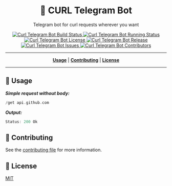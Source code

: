 <h1 align="center">📃 CURL Telegram Bot</h1>
<p align="center">Telegram bot for curl requests wherever you want</p>

<p align="center">
    <a href="https://t.me/curl_req_bot">
        <img
            src="https://img.shields.io/travis/suratu-io/curl-telegram-bot?label=bot%20link&logo=telegram"
            alt="Curl Telegram Bot Build Status"
        >
    </a>
    <a href="https://travis-ci.org/suratu-io/curl-telegram-bot">
        <img
            src="https://img.shields.io/travis/suratu-io/curl-telegram-bot?logo=travis"
            alt="Curl Telegram Bot Running Status"
        >
    </a>
    <a href="https://github.com/suratu-io/curl-telegram-bot/blob/master/LICENSE">
        <img
            src="https://img.shields.io/github/license/suratu-io/curl-telegram-bot.svg"
            alt="Curl Telegram Bot License"
        >
    </a>
    <a href="https://github.com/suratu-io/curl-telegram-bot/releases">
        <img
            src="https://img.shields.io/github/tag/suratu-io/curl-telegram-bot.svg?label=release"
            alt="Curl Telegram Bot Release"
        >
    </a>
    <a href="https://github.com/suratu-io/curl-telegram-bot/issues">
        <img
            src="https://img.shields.io/github/issues/suratu-io/curl-telegram-bot.svg"
            alt="Curl Telegram Bot Issues"
        >
    </a>
    <a href="https://github.com/suratu-io/curl-telegram-bot/graphs/contributors">
        <img
            src="https://img.shields.io/github/contributors/suratu-io/curl-telegram-bot.svg"
            alt="Curl Telegram Bot Contributors"
        >
    </a>
</p>

----

<p align="center">
    <strong><a href="#license">Usage</a></strong>
    |
    <strong><a href="#contributing">Contributing</a></strong>
    |
    <strong><a href="#license">License</a></strong>
</p>

---

<h2 id="usage">🔧 Usage</h2>

***Simple request without body:***
```rust
/get api.github.com
```

***Output:***
```go
Status: 200 Ok
```

<h2 id="contributing">👬 Contributing</h2>

See the [contributing file](CONTRIBUTING.md) for more information.


<h2 id="license">🔖 License</h2>

[MIT](LICENSE)
